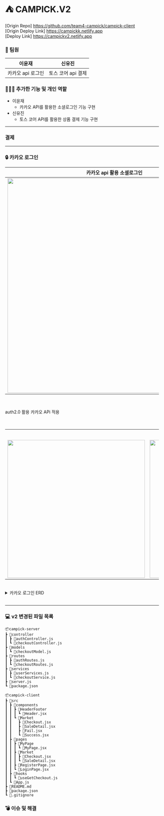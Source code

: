 # ⛺️ CAMPICK.V2

[Origin Repo] <https://github.com/team4-campick/campick-client>  
[Origin Deploy Link] <https://campickk.netlify.app>  
[Deploy Link] <https://campickv2.netlify.app>  

### 👫 팀원

|이윤재|신유진|
|:---:|:---:|
|카카오 api 로그인|토스 코어 api 결제|

### 👩🏻‍💻 추가한 기능 및 개인 역할
- 이윤재
  - 카카오 API를 활용한 소셜로그인 기능 구현
- 신유진
  - 토스 코어 API를 활용한 상품 결제 기능 구현
*****
### 결제
*****
### 🔒 카카오 로그인
|카카오 api 활용 소셜로그인|
|---|
|<img src='https://github.com/user-attachments/assets/cacba2d5-fb0c-4f8a-9dae-dabcfd6a98f7' width=700px>|

<br/>

auth2.0 활용 카카오 APi 적용

<br/>

<table>
  <tr>
    <th colspan="3">반응형</th>
  </tr>
  <tr>
    <td><img src='https://github.com/user-attachments/assets/4623b7b6-dae6-4991-8478-4fb0972679e2' height=450px></td>
    <td><img src='https://github.com/user-attachments/assets/bcb09c5a-003b-4b5b-b244-e5f1d2227a92' height=450px></td>
    <td><img src='https://github.com/user-attachments/assets/ff071052-970a-41b2-a0ca-c97e6eb3ca24' height=450px></td>
  </tr>
</table>

<br/>

<details>
  <summary>카카오 로그인 ERD</summary>
  <img src='https://github.com/user-attachments/assets/a55f03ac-2630-4ad7-8f7a-7c8fb997e322'>  
</details>

<br/>

*****
### 💻 v2 변경된 파일 목록

```
📦campick-server
┣ 📂controller
┃ ┣ 📜authController.js
┃ ┗ 📜checkoutController.js
┣ 📂models
┃ ┗ 📜checkoutModel.js
┣ 📂routes
┃ ┣ 📜authRoutes.js
┃ ┗ 📜checkoutRoutes.js
┣ 📂services
┃ ┣ 📜userServices.js
┃ ┗ 📜checkoutService.js
┣ 📜server.js
┗ 📜package.json
```

```
📦campick-client
┣ 📂src
┃ ┣ 📂components
┃ ┃ ┣ 📂HeaderFooter
┃ ┃ ┃ ┗ 📜Header.jsx
┃ ┃ ┗ 📂Market
┃ ┃   ┣ 📜Checkout.jsx
┃ ┃   ┣ 📜SaleDetail.jsx
┃ ┃   ┣ 📜Fail.jsx
┃ ┃   ┗ 📜Success.jsx
┃ ┣ 📂pages
┃ ┃ ┣ 📂MyPage
┃ ┃ ┃ ┗ 📜MyPage.jsx
┃ ┃ ┣ 📂Market
┃ ┃ ┃ ┣ 📜Checkout.jsx
┃ ┃ ┃ ┗ 📜SaleDetail.jsx
┃ ┃ ┣ 📜RegisterPage.jsx
┃ ┃ ┗ 📜LoginPage.jsx
┃ ┣ 📂hooks
┃ ┃ ┗ 📜useGetCheckout.js
┃ ┗ 📜App.js
┣ 📜README.md
┣ 📜package.json
┗ 📜.gitignore
```

### 💣 이슈 및 해결
